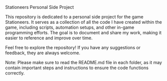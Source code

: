 Stationeers Personal Side Project

This repository is dedicated to a personal side project for the game Stationeers. It serves as a collection of all the code I have created within the game, including scripts, automation setups, and other in-game programming efforts. The goal is to document and share my work, making it easier to reference and improve over time.

Feel free to explore the repository! If you have any suggestions or feedback, they are always welcome.

Note: Please make sure to read the README.md file in each folder, as it may contain important steps and instructions to ensure the code functions correctly.